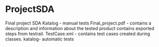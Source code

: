 # ProjectSDA
Final project SDA
Katalog - manual tests
Final_project.pdf - contains a description and information about the tested product
contains exported steps from testrail.
TestCase.xml - contains test cases created during classes.
katalog- automatic tests
